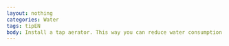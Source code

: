 ```yaml
---
layout: nothing
categories: Water
tags: tipEN
body: Install a tap aerator. This way you can reduce water consumption by up to 30% and the water stream will seem stronger.
---
```

